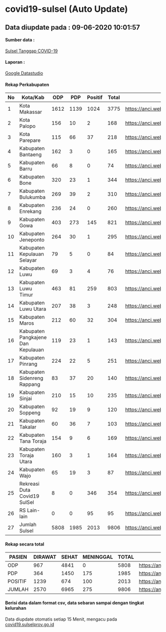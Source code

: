 
# covid19-sulsel (Auto Update)

## Data diupdate pada : 09-06-2020 10:01:57

#### Sumber data :
[Sulsel Tanggap COVID-19](https://covid19.sulselprov.go.id)

#### Laporan :
[Google Datastudio](https://datastudio.google.com/s/jythWGc1j4w)

#### Rekap Perkabupaten 
|No|Kota/Kab|ODP|PDP|Positif|Total|Link|
| --- | --- | --- | --- | --- | --- | --- |
|1|Kota Makassar|1612|1139|1024|3775|https://anci.web.id/cor/kota_makassar|
|2|Kota Palopo|156|10|2|168|https://anci.web.id/cor/kota_palopo|
|3|Kota Parepare|115|66|37|218|https://anci.web.id/cor/kota_parepare|
|4|Kabupaten Bantaeng|162|3|0|165|https://anci.web.id/cor/kabupaten_bantaeng|
|5|Kabupaten Barru|66|8|0|74|https://anci.web.id/cor/kabupaten_barru|
|6|Kabupaten Bone|320|23|1|344|https://anci.web.id/cor/kabupaten_bone|
|7|Kabupaten Bulukumba|269|39|2|310|https://anci.web.id/cor/kabupaten_bulukumba|
|8|Kabupaten Enrekang|236|24|0|260|https://anci.web.id/cor/kabupaten_enrekang|
|9|Kabupaten Gowa|403|273|145|821|https://anci.web.id/cor/kabupaten_gowa|
|10|Kabupaten Jeneponto|264|30|1|295|https://anci.web.id/cor/kabupaten_jeneponto|
|11|Kabupaten Kepulauan Selayar|79|5|0|84|https://anci.web.id/cor/kabupaten_kepulauan_selayar|
|12|Kabupaten Luwu|69|3|4|76|https://anci.web.id/cor/kabupaten_luwu|
|13|Kabupaten Luwu Timur|463|81|259|803|https://anci.web.id/cor/kabupaten_luwu_timur|
|14|Kabupaten Luwu Utara|207|38|3|248|https://anci.web.id/cor/kabupaten_luwu_utara|
|15|Kabupaten Maros|212|60|32|304|https://anci.web.id/cor/kabupaten_maros|
|16|Kabupaten Pangkajene Dan Kepulauan|119|23|1|143|https://anci.web.id/cor/kabupaten_pangkajene_dan_kepulauan|
|17|Kabupaten Pinrang|224|22|5|251|https://anci.web.id/cor/kabupaten_pinrang|
|18|Kabupaten Sidenreng Rappang|83|37|20|140|https://anci.web.id/cor/kabupaten_sidenreng_rappang|
|19|Kabupaten Sinjai|210|15|10|235|https://anci.web.id/cor/kabupaten_sinjai|
|20|Kabupaten Soppeng|92|19|9|120|https://anci.web.id/cor/kabupaten_soppeng|
|21|Kabupaten Takalar|60|36|7|103|https://anci.web.id/cor/kabupaten_takalar|
|22|Kabupaten Tana Toraja|154|9|6|169|https://anci.web.id/cor/kabupaten_tana_toraja|
|23|Kabupaten Toraja Utara|160|3|1|164|https://anci.web.id/cor/kabupaten_toraja_utara|
|24|Kabupaten Wajo|65|19|3|87|https://anci.web.id/cor/kabupaten_wajo|
|25|Rekreasi Duta Covid19 SulSel|8|0|346|354|https://anci.web.id/cor/rekreasi_duta_covid19_sulsel|
|26|RS Lain-lain|0|0|95|95|https://anci.web.id/cor/rs_lain-lain|
|27|Jumlah Sulsel|5808|1985|2013|9806|https://anci.web.id/cor/jumlah_sulsel|

#### Rekap secara total

| PASIEN | DIRAWAT | SEHAT | MENINGGAL | TOTAL | LINK |
| ---- | -------- | ---- | ---- |  ---- | ---- |
| ODP | 967 | 4841 | 0 | 5808 | https://anci.web.id/cor/odp_detail.html |
| PDP | 364 | 1450 | 175 | 1985 | https://anci.web.id/cor/pdp_detail.html |
| POSITIF | 1239 | 674 | 100 | 2013 | https://anci.web.id/cor/positif_detail.html |
| JUMLAH | 2570 | 6965 | 275 | 9806 | https://anci.web.id/cor/jumlah_sulsel/ |

 
#### Berisi data dalam format csv, data sebaran sampai dengan tingkat kelurahan

Data diupdate otomatis setiap 15 Menit, mengacu pada [covid19.sulselprov.go.id](https://covid19.sulselprov.go.id)

